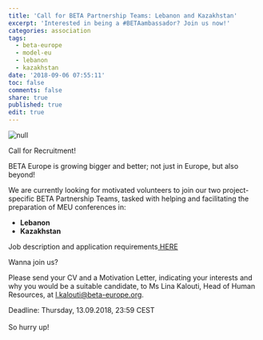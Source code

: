 ```yaml
---
title: 'Call for BETA Partnership Teams: Lebanon and Kazakhstan'
excerpt: 'Interested in being a #BETAambassador? Join us now!'
categories: association
tags:
  - beta-europe
  - model-eu
  - lebanon
  - kazakhstan
date: '2018-09-06 07:55:11'
toc: false
comments: false
share: true
published: true
edit: true
---
```

![null](/assets/images/14479819_763307860475402_7627674594925883006_n.jpg)

Call for Recruitment!

BETA Europe is growing bigger and better; not just in Europe, but also beyond!

We are currently looking for motivated volunteers to join our two project-specific BETA Partnership Teams, tasked with helping and facilitating the preparation of MEU conferences in:

* **Lebanon**
* **Kazakhstan**

Job description and application requirements[ HERE](https://drive.google.com/file/d/1XJ45CpGEQhVoJzGOfOrXeXaYDlk8NZ2A/view?usp=sharing)

Wanna join us? 

Please send your CV and a Motivation Letter, indicating your interests and why you would be a suitable candidate, to Ms Lina Kalouti, Head of Human Resources, at l.kalouti@beta-europe.org.

Deadline: Thursday, 13.09.2018, 23:59 CEST\
\
So hurry up!
